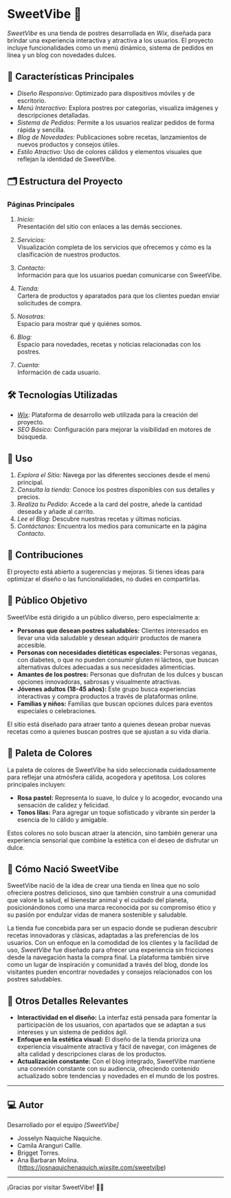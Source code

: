 # SweetVibe 🍰  

*SweetVibe* es una tienda de postres desarrollada en *Wix*, diseñada para brindar una experiencia interactiva y atractiva a los usuarios. El proyecto incluye funcionalidades como un menú dinámico, sistema de pedidos en línea y un blog con novedades dulces.  

## 🚀 Características Principales  

- *Diseño Responsivo:* Optimizado para dispositivos móviles y de escritorio.  
- *Menú Interactivo:* Explora postres por categorías, visualiza imágenes y descripciones detalladas.  
- *Sistema de Pedidos:* Permite a los usuarios realizar pedidos de forma rápida y sencilla.  
- *Blog de Novedades:* Publicaciones sobre recetas, lanzamientos de nuevos productos y consejos útiles.  
- *Estilo Atractivo:* Uso de colores cálidos y elementos visuales que reflejan la identidad de SweetVibe.  

## 🗂️ Estructura del Proyecto  

### Páginas Principales  
1. *Inicio:*  
   Presentación del sitio con enlaces a las demás secciones.  

2. *Servicios:*  
   Visualización completa de los servicios que ofrecemos y cómo es la clasificación de nuestros productos.

3. *Contacto:*  
   Información para que los usuarios puedan comunicarse con SweetVibe.

4. *Tienda:*  
    Cartera de productos y aparatados para que los clientes puedan enviar solicitudes de compra.

5. *Nosotras:*  
   Espacio para mostrar qué y quiénes somos.

6. *Blog:*  
   Espacio para novedades, recetas y noticias relacionadas con los postres.  

7. *Cuenta:*  
   Información de cada usuario.


## 🛠️ Tecnologías Utilizadas  

- *[Wix](https://josnaquichenaquich.wixsite.com/sweetvibe):* Plataforma de desarrollo web utilizada para la creación del proyecto.  
- *SEO Básico:* Configuración para mejorar la visibilidad en motores de búsqueda.  

## 📖 Uso  

1. *Explora el Sitio:* Navega por las diferentes secciones desde el menú principal.  
2. *Consulta la tienda:* Conoce los postres disponibles con sus detalles y precios.  
3. *Realiza tu Pedido:* Accede a la card del postre, añede la cantidad deseada y añade al carrito.  
4. *Lee el Blog:* Descubre nuestras recetas y últimas noticias.  
5. *Contáctanos:* Encuentra los medios para comunicarte en la página *Contacto*.  

## 🤝 Contribuciones  

El proyecto está abierto a sugerencias y mejoras. Si tienes ideas para optimizar el diseño o las funcionalidades, no dudes en compartirlas.   

## 🎯 Público Objetivo  

SweetVibe está dirigido a un público diverso, pero especialmente a:

- **Personas que desean postres saludables:** Clientes interesados en llevar una vida saludable y desean adquirir productos de manera accesible.
- **Personas con necesidades dietéticas especiales:** Personas veganas, con diabetes, o que no pueden consumir gluten ni lácteos, que buscan alternativas dulces adecuadas a sus necesidades alimenticias.
- **Amantes de los postres:** Personas que disfrutan de los dulces y buscan opciones innovadoras, sabrosas y visualmente atractivas.
- **Jóvenes adultos (18-45 años):** Este grupo busca experiencias interactivas y compra productos a través de plataformas online.
- **Familias y niños:** Familias que buscan opciones dulces para eventos especiales o celebraciones.

El sitio está diseñado para atraer tanto a quienes desean probar nuevas recetas como a quienes buscan postres que se ajustan a su vida diaria.

## 🎨 Paleta de Colores  

La paleta de colores de SweetVibe ha sido seleccionada cuidadosamente para reflejar una atmósfera cálida, acogedora y apetitosa. Los colores principales incluyen:

- **Rosa pastel:** Representa lo suave, lo dulce y lo acogedor, evocando una sensación de calidez y felicidad.
- **Tonos lilas:** Para agregar un toque sofisticado y vibrante sin perder la esencia de lo cálido y amigable.

Estos colores no solo buscan atraer la atención, sino también generar una experiencia sensorial que combine la estética con el deseo de disfrutar un dulce.

## 🌱 Cómo Nació SweetVibe  

SweetVibe nació de la idea de crear una tienda en línea que no solo ofreciera postres deliciosos, sino que también construir a una comunidad que valore la salud, el bienestar animal y el cuidado del planeta, posicionándonos como una marca reconocida por su compromiso ético y su pasión por endulzar vidas de manera sostenible y saludable.

La tienda fue concebida para ser un espacio donde se pudieran descubrir recetas innovadoras y clásicas, adaptadas a las preferencias de los usuarios. Con un enfoque en la comodidad de los clientes y la facilidad de uso, *SweetVibe* fue diseñado para ofrecer una experiencia sin fricciones desde la navegación hasta la compra final. La plataforma también sirve como un lugar de inspiración y comunidad a través del blog, donde los visitantes pueden encontrar novedades y consejos relacionados con los postres saludables.

## 📝 Otros Detalles Relevantes  

- **Interactividad en el diseño:** La interfaz está pensada para fomentar la participación de los usuarios, con apartados que se adaptan a sus intereses y un sistema de pedidos ágil.
- **Enfoque en la estética visual:** El diseño de la tienda prioriza una experiencia visualmente atractiva y fácil de navegar, con imágenes de alta calidad y descripciones claras de los productos.
- **Actualización constante:** Con el blog integrado, SweetVibe mantiene una conexión constante con su audiencia, ofreciendo contenido actualizado sobre tendencias y novedades en el mundo de los postres.

---

## 💻 Autor  

Desarrollado por el equipo *[SweetVibe]*  
- Josselyn Naquiche Naquiche.
- Camila Aranguri Callle.
- Brigget Torres.
- Ana Barbaran Molina.
(https://josnaquichenaquich.wixsite.com/sweetvibe) 

---

¡Gracias por visitar SweetVibe! 🍰✨
